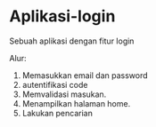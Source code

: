 # Aplikasi-login
Sebuah aplikasi dengan fitur login

Alur:
1. Memasukkan email dan password
2. autentifikasi code 
3. Memvalidasi masukan.
4. Menampilkan halaman home.
5. Lakukan pencarian

